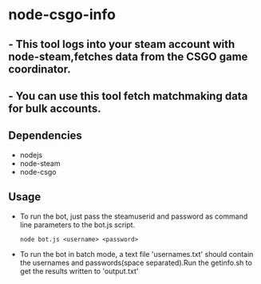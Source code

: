 # node-csgo-info

## - This tool logs into your steam account with node-steam,fetches data from the CSGO game coordinator.
## - You can use this tool fetch matchmaking data for bulk accounts.

## Dependencies
- nodejs
- node-steam
- node-csgo

## Usage
- To run the bot, just pass the steamuserid and password as command line parameters to the bot.js script.

  ```node bot.js <username> <password>```
- To run the bot in batch mode, a text file 'usernames.txt' should contain the usernames and passwords(space separated).Run the getinfo.sh to get the results written to 'output.txt'



